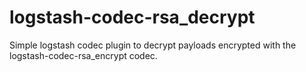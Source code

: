 # logstash-codec-rsa_decrypt
Simple logstash codec plugin to decrypt payloads encrypted with the logstash-codec-rsa_encrypt codec.
